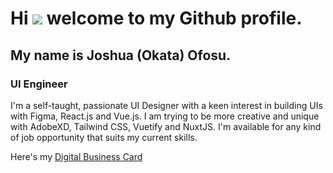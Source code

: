 # Hi ![](https://user-images.githubusercontent.com/18350557/176309783-0785949b-9127-417c-8b55-ab5a4333674e.gif) welcome to my Github profile.

##  My name is Joshua (Okata) Ofosu.

### UI Engineer

I'm a self-taught, passionate UI Designer with a keen interest in building UIs with Figma, React.js and Vue.js. I am trying to be more creative and unique with AdobeXD, Tailwind CSS, Vuetify and NuxtJS. I'm available for any kind of job opportunity that suits my current skills.

Here's my [Digital Business Card](http://joeokatbusinesscard.pages.dev)
